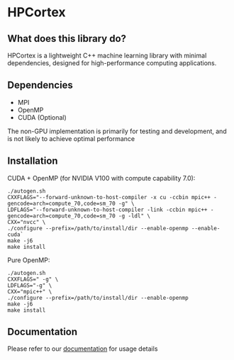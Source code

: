 # HPCortex

## What does this library do?

HPCortex is a lightweight C++ machine learning library with minimal dependencies, designed for high-performance computing applications.

## Dependencies

  * MPI
  * OpenMP
  * CUDA (Optional)

The non-GPU implementation is primarily for testing and development, and is not likely to achieve optimal performance

## Installation

CUDA + OpenMP (for NVIDIA V100 with compute capability 7.0):   

	./autogen.sh
    CXXFLAGS="--forward-unknown-to-host-compiler -x cu -ccbin mpic++ -gencode=arch=compute_70,code=sm_70 -g" \
    LDFLAGS="--forward-unknown-to-host-compiler -link -ccbin mpic++ -gencode=arch=compute_70,code=sm_70 -g -ldl" \
    CXX="nvcc" \
    ./configure --prefix=/path/to/install/dir --enable-openmp --enable-cuda`
    make -j6
    make install
	
Pure OpenMP:  

	./autogen.sh
    CXXFLAGS=" -g" \
    LDFLAGS="-g" \
    CXX="mpic++" \
    ./configure --prefix=/path/to/install/dir --enable-openmp
    make -j6
    make install


## Documentation

Please refer to our [documentation](https://giltirn.github.io/HPCortex/index.html) for usage details
